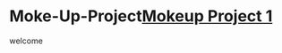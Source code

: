 # Moke-Up-Project[Mokeup Project 1](https://miro.com/app/board/uXjVPOtH6go=/?share_link_id=710177010750)
welcome

